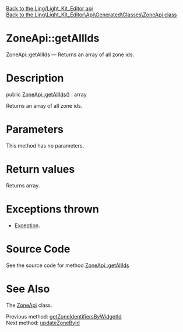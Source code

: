 [Back to the Ling/Light_Kit_Editor api](https://github.com/lingtalfi/Light_Kit_Editor/blob/master/doc/api/Ling/Light_Kit_Editor.md)<br>
[Back to the Ling\Light_Kit_Editor\Api\Generated\Classes\ZoneApi class](https://github.com/lingtalfi/Light_Kit_Editor/blob/master/doc/api/Ling/Light_Kit_Editor/Api/Generated/Classes/ZoneApi.md)


ZoneApi::getAllIds
================



ZoneApi::getAllIds — Returns an array of all zone ids.




Description
================


public [ZoneApi::getAllIds](https://github.com/lingtalfi/Light_Kit_Editor/blob/master/doc/api/Ling/Light_Kit_Editor/Api/Generated/Classes/ZoneApi/getAllIds.md)() : array




Returns an array of all zone ids.




Parameters
================

This method has no parameters.


Return values
================

Returns array.


Exceptions thrown
================

- [Exception](http://php.net/manual/en/class.exception.php).&nbsp;







Source Code
===========
See the source code for method [ZoneApi::getAllIds](https://github.com/lingtalfi/Light_Kit_Editor/blob/master/Api/Generated/Classes/ZoneApi.php#L426-L429)


See Also
================

The [ZoneApi](https://github.com/lingtalfi/Light_Kit_Editor/blob/master/doc/api/Ling/Light_Kit_Editor/Api/Generated/Classes/ZoneApi.md) class.

Previous method: [getZoneIdentifiersByWidgetId](https://github.com/lingtalfi/Light_Kit_Editor/blob/master/doc/api/Ling/Light_Kit_Editor/Api/Generated/Classes/ZoneApi/getZoneIdentifiersByWidgetId.md)<br>Next method: [updateZoneById](https://github.com/lingtalfi/Light_Kit_Editor/blob/master/doc/api/Ling/Light_Kit_Editor/Api/Generated/Classes/ZoneApi/updateZoneById.md)<br>

